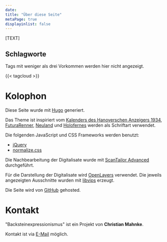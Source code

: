 ```yaml
---
date:
title: "Über diese Seite"
metaPage: true
displayinlist: false
---
```


[TEXT]

## Schlagworte

Tags mit weniger als drei Vorkommen werden hier nicht angezeigt.

{{< tagcloud >}}

# Kolophon

Diese Seite wurde mit [Hugo](https://gohugo.io/) generiert.

Das Theme ist inspiriert vom [Kalenders des Hanoverschen Anzeigers 1934](/post/logo), [FuturaRenner](https://github.com/noirblancrouge/FuturaRenner), [Neuland](https://en.wikipedia.org/wiki/Neuland) und [Holofernes]()  werden als Schriftart verwendet.

Die folgenden JavaScript und CSS Frameworks werden benutzt:
* [jQuery](https://jquery.com/)
* [normalize.css](https://necolas.github.io/normalize.css/)

Die Nachbearbeitung der Digitalisate wurde mit [ScanTailor Advanced](https://github.com/4lex4/scantailor-advanced) durchgeführt.

Für die Darstellung der Digitalisate wird [OpenLayers](https://openlayers.org/) verwendet. Die jeweils angezeigten Ausschnitte wurden mit [libvips](https://libvips.github.io/libvips/) erzeugt.

Die Seite wird von [GitHub](https://github.com/) gehosted.

# Kontakt

"<span class="expressionism-font">Backsteinexpressionismus</span>" ist ein Projekt von **Christian Mahnke**.

Kontakt ist via [E-Mail](mailto:backsteinexpressionismus@projektemacher.org) möglich.
